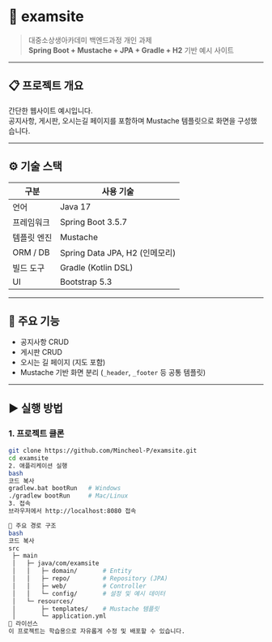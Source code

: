 # 🏫 examsite

> 대중소상생아카데미 백엔드과정 개인 과제  
> **Spring Boot + Mustache + JPA + Gradle + H2** 기반 예시 사이트

---

## 📋 프로젝트 개요
간단한 웹사이트 예시입니다.  
공지사항, 게시판, 오시는길 페이지를 포함하며 Mustache 템플릿으로 화면을 구성했습니다.

---

## ⚙️ 기술 스택
| 구분 | 사용 기술 |
|------|------------|
| 언어 | Java 17 |
| 프레임워크 | Spring Boot 3.5.7 |
| 템플릿 엔진 | Mustache |
| ORM / DB | Spring Data JPA, H2 (인메모리) |
| 빌드 도구 | Gradle (Kotlin DSL) |
| UI | Bootstrap 5.3 |

---

## 🧱 주요 기능
- 공지사항 CRUD  
- 게시판 CRUD  
- 오시는 길 페이지 (지도 포함)  
- Mustache 기반 화면 분리 (`_header`, `_footer` 등 공통 템플릿)

---

## ▶️ 실행 방법

### 1. 프로젝트 클론
```bash
git clone https://github.com/Mincheol-P/examsite.git
cd examsite
2. 애플리케이션 실행
bash
코드 복사
gradlew.bat bootRun   # Windows
./gradlew bootRun     # Mac/Linux
3. 접속
브라우저에서 http://localhost:8080 접속

📁 주요 경로 구조
bash
코드 복사
src
 ├─ main
 │   ├─ java/com/examsite
 │   │   ├─ domain/       # Entity
 │   │   ├─ repo/         # Repository (JPA)
 │   │   ├─ web/          # Controller
 │   │   └─ config/       # 설정 및 예시 데이터
 │   └─ resources/
 │       ├─ templates/    # Mustache 템플릿
 │       └─ application.yml
📄 라이선스
이 프로젝트는 학습용으로 자유롭게 수정 및 배포할 수 있습니다.
